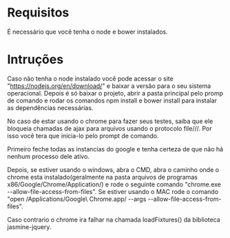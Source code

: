# Requisitos

É necessário que você tenha o node e bower instalados.

# Intruções

Caso não tenha o node instalado você pode acessar o site "https://nodejs.org/en/download/" e baixar a versão para o seu sistema operacional.
Depois é só baixar o projeto, abrir a pasta principal pelo promp de comando e rodar os comandos npm install e bower install para instalar as dependências necessárias.

No caso de estar usando o chrome para fazer seus testes, saiba que ele bloqueia chamadas de ajax para arquivos usando o protocolo file///.
Por isso você tera que inicia-lo pelo prompt de comando.

Primeiro feche todas as instancias do google e tenha certeza de que não há nenhum processo dele ativo.

Depois, se estiver usando o windows, abra o CMD, abra o caminho onde o chrome esta instalado(geralmente na pasta arquivos de programas x86/Google/Chrome/Application/) e rode o seguinte comando "chrome.exe --allow-file-access-from-files".
Se estiver usando o MAC rode o comando "open /Applications/Google\ Chrome.app/ --args --allow-file-access-from-files".

Caso contrario o chrome ira falhar na chamada loadFixtures() da biblioteca jasmine-jquery.
